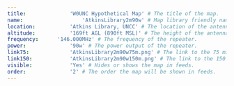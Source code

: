 ```yaml
---
title:				'W0UNC Hypothetical Map' # The title of the map.
name:					'AtkinsLibrary2m90w' # Map library friendly name.
location:			'Atkins Library, UNCC' # The location of the antenna.
altitude:			'169ft AGL (890ft MSL)' # The height of the antenna.
frequency:		'146.000MHz' # The frequency of the repeater.
power:				'90w' # The power output of the repeater.
link75:				'AtkinsLibrary2m90w75m.png' # The link to the 75 mile map image file.
link150:			'AtkinsLibrary2m90w150m.png' # The link to the 150 mile map image file.
visible:			'Yes' # Hides or shows the map in feeds.
order:				'2' # The order the map will be shown in feeds.
---
```

